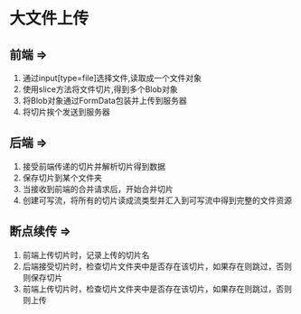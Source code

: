 # 大文件上传

## 前端 =>

1. 通过input[type=file]选择文件,读取成一个文件对象
2. 使用slice方法将文件切片,得到多个Blob对象
3. 将Blob对象通过FormData包装并上传到服务器
4. 将切片挨个发送到服务器

## 后端 =>

1. 接受前端传递的切片并解析切片得到数据
2. 保存切片到某个文件夹
3. 当接收到前端的合并请求后，开始合并切片
4. 创建可写流，将所有的切片读成流类型并汇入到可写流中得到完整的文件资源

## 断点续传 =>

1. 前端上传切片时，记录上传的切片名
2. 后端接受切片时，检查切片文件夹中是否存在该切片，如果存在则跳过，否则则保存切片
3. 前端上传切片时，检查切片文件夹中是否存在该切片，如果存在则跳过，否则则上传
